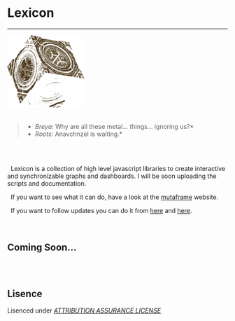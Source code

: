 # Lexicon
----
<img alt = "LeXiCoN" src="./lexiconLogo.png" style="margin:auto;width:35%"></img>
<br></br>
>* _Breya:_ Why are all these metal... things... ignoring us?*  
>* _Roots:_ Anavchnzel is waiting.*  

<br></br>
 
&nbsp;&nbsp;Lexicon is a collection of high level javascript libraries to create interactive and synchronizable graphs and dashboards. I will be soon uploading the scripts and documentation. 

&nbsp;&nbsp;If you want to see what it can do, have a look at the [mutaframe][mutaframe] website.  

&nbsp;&nbsp;If you want to follow updates you can do it from [here][myTwitter] and [here][mutaframeTwitter].  
<br></br>  

## Coming Soon...
<br></br>  

Lisence
----

Lisenced under [*ATTRIBUTION ASSURANCE LICENSE*](./LISENCE.md)

   [mutaframe]: <http://deogen2.mutaframe.com/>
   [myTwitter]: <https://twitter.com/ibrhmTanyalcin>
   [mutaframeTwitter]: <https://twitter.com/MutaFrame>
 
   
